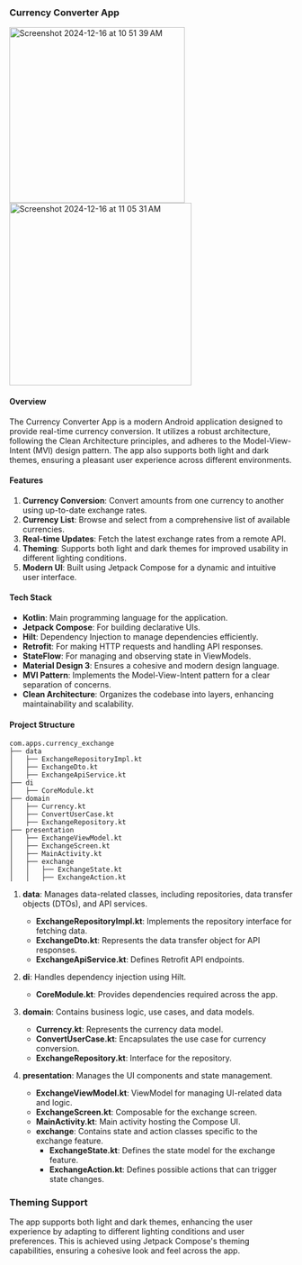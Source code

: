 ### Currency Converter App

<img width="312" alt="Screenshot 2024-12-16 at 10 51 39 AM" src="https://github.com/user-attachments/assets/d9839d87-271e-4037-960d-d4e009352552" />

<img width="324" alt="Screenshot 2024-12-16 at 11 05 31 AM" src="https://github.com/user-attachments/assets/b66480de-2484-4ed3-81a0-f8af804909c8" />


#### Overview
The Currency Converter App is a modern Android application designed to provide real-time currency conversion. It utilizes a robust architecture, following the Clean Architecture principles, and adheres to the Model-View-Intent (MVI) design pattern. The app also supports both light and dark themes, ensuring a pleasant user experience across different environments.

#### Features
1. **Currency Conversion**: Convert amounts from one currency to another using up-to-date exchange rates.
2. **Currency List**: Browse and select from a comprehensive list of available currencies.
3. **Real-time Updates**: Fetch the latest exchange rates from a remote API.
4. **Theming**: Supports both light and dark themes for improved usability in different lighting conditions.
5. **Modern UI**: Built using Jetpack Compose for a dynamic and intuitive user interface.

#### Tech Stack
- **Kotlin**: Main programming language for the application.
- **Jetpack Compose**: For building declarative UIs.
- **Hilt**: Dependency Injection to manage dependencies efficiently.
- **Retrofit**: For making HTTP requests and handling API responses.
- **StateFlow**: For managing and observing state in ViewModels.
- **Material Design 3**: Ensures a cohesive and modern design language.
- **MVI Pattern**: Implements the Model-View-Intent pattern for a clear separation of concerns.
- **Clean Architecture**: Organizes the codebase into layers, enhancing maintainability and scalability.

#### Project Structure
```plaintext
com.apps.currency_exchange
├── data
│   ├── ExchangeRepositoryImpl.kt
│   ├── ExchangeDto.kt
│   ├── ExchangeApiService.kt
├── di
│   ├── CoreModule.kt
├── domain
│   ├── Currency.kt
│   ├── ConvertUserCase.kt
│   ├── ExchangeRepository.kt
├── presentation
│   ├── ExchangeViewModel.kt
│   ├── ExchangeScreen.kt
│   ├── MainActivity.kt
│   ├── exchange
│   │   ├── ExchangeState.kt
│   │   ├── ExchangeAction.kt
```

1. **data**: Manages data-related classes, including repositories, data transfer objects (DTOs), and API services.
   - **ExchangeRepositoryImpl.kt**: Implements the repository interface for fetching data.
   - **ExchangeDto.kt**: Represents the data transfer object for API responses.
   - **ExchangeApiService.kt**: Defines Retrofit API endpoints.

2. **di**: Handles dependency injection using Hilt.
   - **CoreModule.kt**: Provides dependencies required across the app.

3. **domain**: Contains business logic, use cases, and data models.
   - **Currency.kt**: Represents the currency data model.
   - **ConvertUserCase.kt**: Encapsulates the use case for currency conversion.
   - **ExchangeRepository.kt**: Interface for the repository.

4. **presentation**: Manages the UI components and state management.
   - **ExchangeViewModel.kt**: ViewModel for managing UI-related data and logic.
   - **ExchangeScreen.kt**: Composable for the exchange screen.
   - **MainActivity.kt**: Main activity hosting the Compose UI.
   - **exchange**: Contains state and action classes specific to the exchange feature.
     - **ExchangeState.kt**: Defines the state model for the exchange feature.
     - **ExchangeAction.kt**: Defines possible actions that can trigger state changes.

### Theming Support
The app supports both light and dark themes, enhancing the user experience by adapting to different lighting conditions and user preferences. This is achieved using Jetpack Compose's theming capabilities, ensuring a cohesive look and feel across the app.
